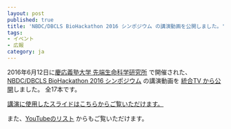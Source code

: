 ```yaml
---
layout: post
published: true
title: 'NBDC/DBCLS BioHackathon 2016 シンポジウム の講演動画を公開しました。'
tags:
- イベント
- 広報
category: ja
---
```

2016年6月12日に[慶応義塾大学 先端生命科学研究所](http://www.iab.keio.ac.jp/) で開催された、[NBDC/DBCLS BioHackathon 2016 シンポジウム](http://2016.biohackathon.org/symposium) の講演動画を [統合TV から公開](http://togotv.dbcls.jp/ja/?search=biohackathon%202016)しました。 全17本です。

 

[講演に使用したスライドはこちらからご覧いただけます。](https://github.com/dbcls/bh16/wiki/LongTalks)

また、[YouTubeのリスト](https://www.youtube.com/playlist?list=PL0uaKHgcG00b3sE3A8EfpmnWTYlKAEmN5) からもご覧いただけます。